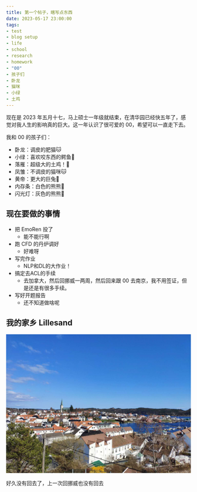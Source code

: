 ```yaml
---
title: 第一个帖子，瞎写点东西
date: 2023-05-17 23:00:00
tags:
- test
- blog setup
- life
- school
- research
- homework
- "00"
- 孩子们
- 卧龙
- 猫咪
- 小绿
- 土鸡
---
```

现在是 2023 年五月十七，马上硕士一年级就结束，在清华园已经快五年了，感觉对我人生的影响真的巨大。这一年认识了很可爱的 00，希望可以一直走下去。

我和 00 的孩子们：

- 卧龙：调皮的肥猫🐱
- 小绿：喜欢咬东西的鳄鱼🐊
- 落雁：超级大的土鸡！🐇
- 凤雏：不调皮的猫咪🐱
- 黄帝：更大的巨兔🐇
- 内存条：白色的熊熊🐻
- 闪光灯：灰色的熊熊🐻

<!-- more -->

## 现在要做的事情

- 把 EmoRen 投了
  - 能不能行啊
- 跑 CFD 的丹炉调好
  - 好难呀
- 写完作业
  - NLP和DL的大作业！
- 搞定去ACL的手续
  - 去加拿大，然后回挪威一两周，然后回来跟 00 去南京，我不用签证，但是还是有很多手续。
- 写好开题报告
  - 还不知道做啥呢









## 我的家乡 Lillesand

![Lillesand，挪威南边的一个沿海小镇，人口大约一万。我出生长大的地方，到本科来清华才离开的。](/images/Lillesand_0.JPG)

好久没有回去了，上一次回挪威也没有回去